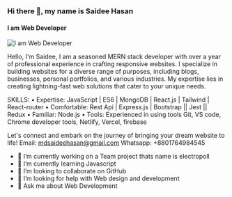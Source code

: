### Hi there 👋, my name is Saidee Hasan
#### I am Web Developer
 ![I am Web Developer](https://i.imghippo.com/files/vWc4o1707882681.png)

Hello, I'm Saidee,
I am a seasoned MERN stack developer with over a year of professional experience in crafting responsive websites. I specialize in building websites for a diverse range of purposes, including blogs, businesses, personal portfolios, and various industries. My expertise lies in creating lightning-fast web solutions that cater to your unique needs.

SKILLS:
• Expertise: JavaScript | ES6 | MongoDB | React.js | Tailwind | React-router
• Comfortable: Rest Api | Express.js | Bootstrap || Jest || Redux
• Familiar: Node.js 
• Tools: Experienced in using tools Git, VS code, Chrome developer tools, Netlify, Vercel, firebase

Let's connect and embark on the journey of bringing your dream website to life!
Email: mdsaideehasan@gmail.com
Whatsapp: +8801764984545

- 🔭 I’m currently working on a Team project thats name is electropoll 
- 🌱 I’m currently learning Javascript 
- 👯 I’m looking to collaborate on GitHub 
- 🤔 I’m looking for help with Web design and development 
- 💬 Ask me about Web Development 





